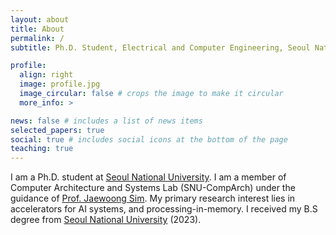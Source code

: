```yaml
---
layout: about
title: About
permalink: /
subtitle: Ph.D. Student, Electrical and Computer Engineering, Seoul National University

profile:
  align: right
  image: profile.jpg
  image_circular: false # crops the image to make it circular
  more_info: >

news: false # includes a list of news items
selected_papers: true
social: true # includes social icons at the bottom of the page
teaching: true
---
```


I am a Ph.D. student at [Seoul National University](https://ece.snu.ac.kr/en). 
I am a member of Computer Architecture and Systems Lab (SNU-CompArch) under the guidance of [Prof. Jaewoong Sim](https://jaewoong.org/). 
My primary research interest lies in accelerators for AI systems, and processing-in-memory.
I received my B.S degree from [Seoul National University](https://ece.snu.ac.kr/en) (2023).

